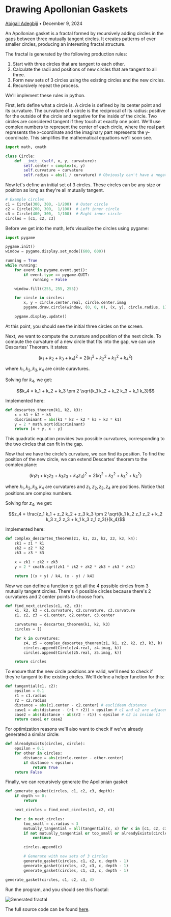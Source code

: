 # Drawing Apollonian Gaskets
[Abigail Adegbiji](https://aabiji.github.io/) • December 9, 2024

An Apollonian gasket is a fractal formed by recursively adding circles
in the gaps between three mutually tangent circles.
It creates patterns of ever smaller circles, producing an interesting fractal structure.

The fractal is generated by the following production rules:

1. Start with three circles that are tangent to each other.
2. Calculate the radii and positions of new circles that are tangent to all three.
3. Form new sets of 3 circles using the existing circles and the new circles.
4. Recursively repeat the process.

We'll implement these rules in python.

First, let’s define what a circle is. A circle is defined by its center point and its curvature. The curvature of a circle is the reciprocal of its radius: positive for the outside of the circle and negative for the inside of the circle. Two circles are considered tangent if they touch at exactly one point. We'll use complex numbers to represent the center of each circle, where the real part represents the x-coordinate and the imaginary part represents the y-coordinate. This simplifies the mathematical equations we'll soon see.

```py
import math, cmath

class Circle:
    def __init__(self, x, y, curvature):
        self.center = complex(x, y)
        self.curvature = curvature
        self.radius = abs(1 / curvature) # Obviously can't have a negative radius
```

Now let's define an initial set of 3 circles. These circles can be any size
or position as long as they're all mutually tangent.

```py
# Example circles
c1 = Circle(300, 300, -1/200)  # Outer circle
c2 = Circle(200, 300,  1/100)  # Left inner circle
c3 = Circle(400, 300,  1/100)  # Right inner circle
circles = [c1, c2, c3]
```

Before we get into the math, let’s visualize the circles using pygame:

```py
import pygame

pygame.init()
window = pygame.display.set_mode((600, 600))

running = True
while running:
    for event in pygame.event.get():
        if event.type == pygame.QUIT:
            running = False

    window.fill((255, 255, 255))

    for circle in circles:
        x, y = circle.center.real, circle.center.imag
        pygame.draw.circle(window, (0, 0, 0), (x, y), circle.radius, 1)

    pygame.display.update()
```

At this point, you should see the initial three circles on the screen.

Next, we want to compute the curvature and position of the next circle.
To compute the curvature of a new circle that fits into the gap, we can use Descartes’ Theorem. It states:

$$(k_1 + k_2 + k_3 + k_4)^2 = 2(k_1^2 + k_2^2 + k_3^2 + k_4^2)$$

where $k_1, k_2, k_3, k_4$ are circle curavtures.

Solving for $k_4​$, we get:

$$k_4 = k_1 + k_2 + k_3 \pm 2 \sqrt{k_1 k_2 + k_2 k_3 + k_1 k_3}$$

Implemented here:
```py
def descartes_theorem(k1, k2, k3):
    x = k1 + k2 + k3
    discriminant = abs(k1 * k2 + k2 * k3 + k3 * k1)
    y = 2 * math.sqrt(discriminant)
    return [x + y, x - y]
```

This quadratic equation provides two possible curvatures, corresponding to the two circles that can fit in the gap.

Now that we have the circle's curvature, we can find its position. To find the position of the new circle, we can extend Descartes’ theorem to the complex plane:

$$(k_1 z_1 + k_2 z_2 + k_3 z_3 + k_4 z_4)^2 = 2(k_1^2 + k_2^2 + k_3^2 + k_4^2)$$

where $k_1, k_2, k_3, k_4$ are curvatures and $z_1, z_2, z_3, z_4$ are positions. Notice that positions are complex numbers.

Solving for $z_4$, we get:

$$z_4 = \frac{z_1 k_1 + z_2 k_2 + z_3 k_3 \pm 2 \sqrt{k_1 k_2 z_1 z_2 + k_2 k_3 z_2 z_3 + k_1 k_3 z_1 z_3}}{k_4}$$

Implemented here:

```py
def complex_descartes_theorem(z1, k1, z2, k2, z3, k3, k4):
    zk1 = z1 * k1
    zk2 = z2 * k2
    zk3 = z3 * k3

    x = zk1 + zk2 + zk3
    y = 2 * cmath.sqrt(zk1 * zk2 + zk2 * zk3 + zk3 * zk1)

    return [(x + y) / k4, (x - y) / k4]
```

Now we can define a function to get all the 4 possible circles from
3 mutually tangent circles. There's 4 possible circles because there's
2 curvatures and 2 center points to choose from.

```py
def find_next_circles(c1, c2, c3):
    k1, k2, k3 = c1.curvature, c2.curvature, c3.curvature
    z1, z2, z3 = c1.center, c2.center, c3.center

    curvatures = descartes_theorem(k1, k2, k3)
    circles = []

    for k in curvatures:
        z4, z5 = complex_descartes_theorem(z1, k1, z2, k2, z3, k3, k)
        circles.append(Circle(z4.real, z4.imag, k))
        circles.append(Circle(z5.real, z5.imag, k))

    return circles
```

To ensure that the new circle positions are valid, we'll need to
check if they're tangent to the existing circles. We'll define a
helper function for this:

```py
def tangential(c1, c2):
    epsilon = 0.1
    r1 = c1.radius
    r2 = c2.radius
    distance = abs(c1.center - c2.center) # euclidean distance
    case1 = abs(distance - (r1 + r2)) < epsilon # c1 and c2 are adjacent
    case2 = abs(distance - abs(r2 - r1)) < epsilon # c2 is inside c1
    return case1 or case2
```

For optimization reasons we'll also want to check if we've already generated a similar circle:

```py
def alreadyExists(circles, circle):
    epsilon = 0.1
    for other in circles:
        distance = abs(circle.center - other.center)
        if distance < epsilon:
            return True
    return False
```

Finally, we can recursively generate the Apollonian gasket:

```py
def generate_gasket(circles, c1, c2, c3, depth):
    if depth <= 0:
        return

    next_circles = find_next_circles(c1, c2, c3)

    for c in next_circles:
        too_small = c.radius < 3
        mutually_tangential = all(tangential(c, x) for x in [c1, c2, c3])
        if not mutually_tangential or too_small or alreadyExists(circles, c):
            continue

        circles.append(c)

        # Generate with new sets of 3 circles
        generate_gasket(circles, c1, c2, c, depth - 1)
        generate_gasket(circles, c2, c3, c, depth - 1)
        generate_gasket(circles, c1, c3, c, depth - 1)

generate_gasket(circles, c1, c2, c3, 4)
```

Run the program, and you should see this fractal:

![Generated fractal](gasket.png)

The full source code can be found [here](https://gist.github.com/aabiji/ed3f8d05d03e924db002c6931ad07d72).
